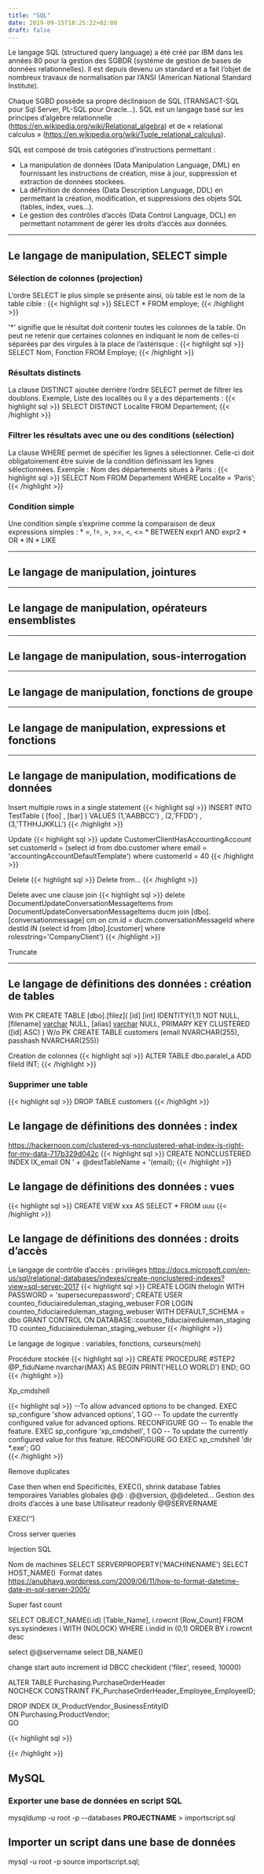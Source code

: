 ```yaml
---
title: "SQL"
date: 2019-09-15T18:25:22+02:00
draft: false
---
```


Le langage SQL (structured query language) a été créé par IBM dans les années 80 pour la gestion des SGBDR (système de gestion de bases de données relationnelles). Il est depuis devenu un standard et a fait l’objet de nombreux travaux de normalisation par l’ANSI (American National Standard Institute). 

Chaque SGBD possède sa propre déclinaison de SQL (TRANSACT-SQL pour Sql Server, PL-SQL pour Oracle…). 
SQL est un langage basé sur les principes d’algèbre relationnelle (https://en.wikipedia.org/wiki/Relational_algebra) et de « relational calculus » (https://en.wikipedia.org/wiki/Tuple_relational_calculus).

SQL est composé de trois catégories d’instructions permettant :

* La manipulation de données (Data Manipulation Language, DML) en fournissant les instructions de création, mise à jour, suppression et extraction de données stockées.
* La définition de données (Data Description Language, DDL) en permettant la création, modification, et suppressions des objets SQL (tables, index, vues…).
* Le gestion des contrôles d’accès (Data Control Language, DCL) en permettant notamment de gérer les droits d’accès aux données.

---

## Le langage de manipulation, SELECT simple

### Sélection de colonnes (projection)
L’ordre SELECT le plus simple se présente ainsi, où table est le nom de la table cible : 
{{< highlight sql >}}
SELECT * FROM employe;
{{< /highlight >}}

'*' signifie que le résultat doit contenir toutes les colonnes de la table. On peut ne retenir que certaines colonnes en indiquant le nom de celles-ci séparées par des virgules à la place de l’astérisque :
{{< highlight sql >}}
SELECT Nom, Fonction FROM Employe;
{{< /highlight >}}
### Résultats distincts
La clause DISTINCT ajoutée derrière l’ordre SELECT permet de filtrer les doublons. Exemple, Liste des localités ou il y a des départements :
{{< highlight sql >}}
SELECT DISTINCT Localite FROM Departement;
{{< /highlight >}}

### Filtrer les résultats avec une ou des conditions (sélection)
La clause WHERE permet de spécifier les lignes à sélectionner. Celle-ci doit obligatoirement être suivie de la condition définissant les lignes sélectionnées. Exemple : Nom des départements situés à Paris : 
{{< highlight sql >}}
SELECT Nom FROM Departement WHERE Localite = ‘Paris’;
{{< /highlight >}}

### Condition simple
Une condition simple s’exprime comme la comparaison de deux expressions simples : 
    * =, !=, >, >=, <, <=
    * BETWEEN expr1 AND expr2 
    * OR
    * IN
    * LIKE

---
## Le langage de manipulation, jointures

---
## Le langage de manipulation, opérateurs ensemblistes

---
## Le langage de manipulation, sous-interrogation

---
## Le langage de manipulation, fonctions de groupe

---
## Le langage de manipulation, expressions et fonctions

---
## Le langage de manipulation, modifications de données


Insert multiple rows in a single statement
{{< highlight sql >}}
INSERT INTO TestTable
(
  [foo]
  , [bar]
)
VALUES 
(1,'AABBCC')
, (2,'FFDD')
, (3,'TTHHJJKKLL')
{{< /highlight >}}

Update
{{< highlight sql >}}
update CustomerClientHasAccountingAccount 
set customerId = (select id from dbo.customer where email = 'accountingAccountDefaultTemplate')
where customerId = 40
{{< /highlight >}}

Delete
{{< highlight sql >}}
Delete from…
{{< /highlight >}}

Delete avec une clause join
{{< highlight sql >}}
delete DocumentUpdateConversationMessageItems
from DocumentUpdateConversationMessageItems ducm
join [dbo].[conversationmessage] cm on cm.id = ducm.conversationMessageId
where destId IN (select id from [dbo].[customer] where rolesstring='CompanyClient')
{{< /highlight >}}

Truncate


---
## Le langage de définitions des données : création de tables 
With PK
CREATE TABLE [dbo].[filez](
	[id] [int] IDENTITY(1,1) NOT NULL,
	[filename] [varchar](max) NULL,
	[alias] [varchar](max) NULL,
	PRIMARY KEY CLUSTERED ([id] ASC)
)
W/o PK
CREATE TABLE customers (email NVARCHAR(255), passhash NVARCHAR(255))

Création de colonnes
{{< highlight sql >}}
ALTER TABLE dbo.paralel_a ADD fileId INT;
{{< /highlight >}}

### Supprimer une table
{{< highlight sql >}}
DROP TABLE customers
{{< /highlight >}}

## Le langage de définitions des données : index
https://hackernoon.com/clustered-vs-nonclustered-what-index-is-right-for-my-data-717b329d042c
{{< highlight sql >}}
CREATE NONCLUSTERED INDEX IX_email ON ' + @destTableName + '(email);
{{< /highlight >}}

## Le langage de définitions des données : vues
{{< highlight sql >}}
CREATE VIEW xxx AS SELECT * FROM uuu
{{< /highlight >}}


## Le langage de définitions des données : droits d’accès

Le langage de contrôle d’accès : privilèges
https://docs.microsoft.com/en-us/sql/relational-databases/indexes/create-nonclustered-indexes?view=sql-server-2017
{{< highlight sql >}}
CREATE LOGIN thelogin WITH PASSWORD = 'supersecurepassword';
CREATE USER counteo_fiduciaireduleman_staging_webuser FOR LOGIN counteo_fiduciaireduleman_staging_webuser WITH DEFAULT_SCHEMA = dbo
GRANT CONTROL ON DATABASE::counteo_fiduciaireduleman_staging TO counteo_fiduciaireduleman_staging_webuser 
{{< /highlight >}}
	

Le langage de logique : variables, fonctions, curseurs(meh)

Procédure stockée
{{< highlight sql >}}
CREATE PROCEDURE #STEP2 
	@P_fiduName nvarchar(MAX)
AS BEGIN 
	PRINT('HELLO WORLD')
END;
GO
{{< /highlight >}}


Xp_cmdshell

{{< highlight sql >}}
--To allow advanced options to be changed.
EXEC sp_configure 'show advanced options', 1
GO
-- To update the currently configured value for advanced options.
RECONFIGURE
GO
-- To enable the feature.
EXEC sp_configure 'xp_cmdshell', 1
GO
-- To update the currently configured value for this feature.
RECONFIGURE
GO
EXEC xp_cmdshell 'dir *.exe';
GO  
{{< /highlight >}}

Remove duplicates

Case then when end
Spécificités, EXEC(), shrink database
Tables temporaires
Variables globales @@ : @@version, @@deleted…
Gestion des droits d’accès à une base
Utilisateur readonly
@@SERVERNAME

EXEC(‘’)

Cross server queries

Injection SQL

Nom de machines
SELECT SERVERPROPERTY('MACHINENAME')
SELECT HOST_NAME() 
Format dates
https://anubhavg.wordpress.com/2009/06/11/how-to-format-datetime-date-in-sql-server-2005/

Super fast count

SELECT OBJECT_NAME(i.id) [Table_Name], i.rowcnt [Row_Count]
FROM sys.sysindexes i WITH (NOLOCK)
WHERE i.indid in (0,1)
ORDER BY i.rowcnt desc



select @@servername
select DB_NAME()

change start auto increment id
DBCC checkident ('filez', reseed, 10000)


ALTER TABLE Purchasing.PurchaseOrderHeader  
NOCHECK CONSTRAINT FK_PurchaseOrderHeader_Employee_EmployeeID;  


DROP INDEX IX_ProductVendor_BusinessEntityID   
    ON Purchasing.ProductVendor;  
GO  





{{< highlight sql >}}

{{< /highlight >}}

## MySQL

### Exporter une base de données en script SQL
mysqldump -u root -p --databases __PROJECTNAME__ > importscript.sql

## Importer un script dans une base de données
mysql -u root -p
source importscript.sql;
